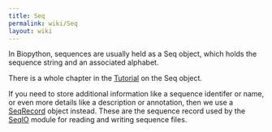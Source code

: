 ```yaml
---
title: Seq
permalink: wiki/Seq
layout: wiki
---
```


In Biopython, sequences are usually held as a Seq object, which holds
the sequence string and an associated alphabet.

There is a whole chapter in the
[Tutorial](http://biopython.org/DIST/docs/tutorial/Tutorial.html) on the
Seq object.

If you need to store additional information like a sequence identifer or
name, or even more details like a description or annotation, then we use
a [SeqRecord](SeqRecord "wikilink") object instead. These are the
sequence record used by the [SeqIO](SeqIO "wikilink") module for reading
and writing sequence files.
